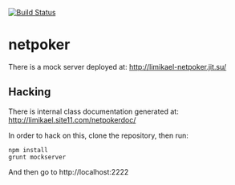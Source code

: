 [![Build Status](https://travis-ci.org/limikael/netpoker.svg?branch=master)](https://travis-ci.org/limikael/netpoker)

netpoker
========

There is a mock server deployed at: http://limikael-netpoker.jit.su/

Hacking
-------

There is internal class documentation generated at: http://limikael.site11.com/netpokerdoc/

In order to hack on this, clone the repository, then run:

    npm install
    grunt mockserver

And then go to http://localhost:2222
